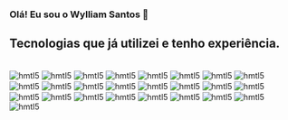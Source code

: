 ### Olá! Eu sou o Wylliam Santos 👋

## Tecnologias que já utilizei e tenho experiência.

<div style="display: inline_block"><br/>
  
  <img align="center" alt="hmtl5" src="https://img.shields.io/badge/Java-ED8B00?style=for-the-badge&logo=openjdk&logoColor=white" />
  <img align="center" alt="hmtl5" src="https://img.shields.io/badge/Ruby-CC342D?style=for-the-badge&logo=ruby&logoColor=white" />
  <img align="center" alt="hmtl5" src="https://img.shields.io/badge/MySQL-00000F?style=for-the-badge&logo=mysql&logoColor=white" />
  <img align="center" alt="hmtl5" src="https://img.shields.io/badge/PostgreSQL-316192?style=for-the-badge&logo=postgresql&logoColor=white" />
  <img align="center" alt="hmtl5" src="https://img.shields.io/badge/MongoDB-4EA94B?style=for-the-badge&logo=mongodb&logoColor=white" />
  <img align="center" alt="hmtl5" src="https://img.shields.io/badge/Microsoft_Azure-0089D6?style=for-the-badge&logo=microsoft-azure&logoColor=white" />
  <img align="center" alt="hmtl5" src="https://img.shields.io/badge/Oracle-F80000?style=for-the-badge&logo=Oracle&logoColor=white" />
  <img align="center" alt="hmtl5" src="https://img.shields.io/badge/Adobe%20XD-470137?style=for-the-badge&logo=Adobe%20XD&logoColor=#FF61F" />
  <img align="center" alt="hmtl5" src="https://img.shields.io/badge/Figma-F24E1E?style=for-the-badge&logo=figma&logoColor=white" />
  <img align="center" alt="hmtl5" src="https://img.shields.io/badge/Android_Studio-3DDC84?style=for-the-badge&logo=android-studio&logoColor=white" />
  <img align="center" alt="hmtl5" src="https://img.shields.io/badge/Eclipse-2C2255?style=for-the-badge&logo=eclipse&logoColor=white" />
  <img align="center" alt="hmtl5" src="https://img.shields.io/badge/IntelliJ_IDEA-000000.svg?style=for-the-badge&logo=intellij-idea&logoColor=white" />
  <img align="center" alt="hmtl5" src="https://img.shields.io/badge/Notepad++-90E59A.svg?style=for-the-badge&logo=notepad%2B%2B&logoColor=black" />
  <img align="center" alt="hmtl5" src="https://img.shields.io/badge/Visual_Studio-5C2D91?style=for-the-badge&logo=visual%20studio&logoColor=white" />
  <img align="center" alt="hmtl5" src="https://img.shields.io/badge/GIT-E44C30?style=for-the-badge&logo=git&logoColor=white" />
  <img align="center" alt="hmtl5" src="https://img.shields.io/badge/Jenkins-D24939?style=for-the-badge&logo=Jenkins&logoColor=white" />
  <img align="center" alt="hmtl5" src="https://img.shields.io/badge/Jira-0052CC?style=for-the-badge&logo=Jira&logoColor=white" />
  <img align="center" alt="hmtl5" src="https://img.shields.io/badge/Python-3776AB?style=for-the-badge&logo=python&logoColor=white" />
  <img align="center" alt="hmtl5" src="https://img.shields.io/badge/JavaScript-323330?style=for-the-badge&logo=javascript&logoColor=F7DF1E" />
  <img align="center" alt="hmtl5" src="https://img.shields.io/badge/HTML5-E34F26?style=for-the-badge&logo=html5&logoColor=white" />
  <img align="center" alt="hmtl5" src="https://img.shields.io/badge/Cucumber-23D96C.svg?style=for-the-badge&logo=Cucumber&logoColor=white" />
  <img align="center" alt="hmtl5" src="https://img.shields.io/badge/Apache%20Maven-C71A36.svg?style=for-the-badge&logo=Apache-Maven&logoColor=white" />
  <img align="center" alt="hmtl5" src="https://img.shields.io/badge/Selenium-43B02A.svg?style=for-the-badge&logo=Selenium&logoColor=white" />
  <img align="center" alt="hmtl5" src="https://img.shields.io/badge/Postman-FF6C37.svg?style=for-the-badge&logo=Postman&logoColor=white" />
  <img align="center" alt="hmtl5" src="https://img.shields.io/badge/PostgreSQL-4169E1.svg?style=for-the-badge&logo=PostgreSQL&logoColor=white" />
  
</div><br/>


